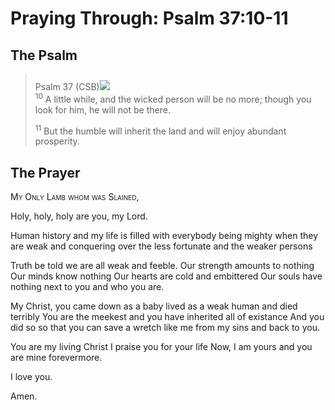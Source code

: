 # Praying Through: Psalm 37:10-11

## The Psalm

>Psalm 37 (CSB)<img class="intro-right" style="margin-top:10px" src="/images/art-paris-psalter.jpg">  
><sup>10</sup> A little while, and the wicked person will be no more; though you look for him, he will not be there. 
>
><sup>11</sup> But the humble will inherit the land and will enjoy abundant prosperity. 

## The Prayer

<div style="font-variant: small-caps;">
My Only Lamb whom was Slained,
</div>


Holy, holy, holy
  are you, my Lord.

Human history and my life
  is filled with everybody 
  being mighty when they are weak
  and conquering over the less fortunate
  and the weaker persons

Truth be told
  we are all weak and feeble.
  Our strength amounts to nothing
  Our minds know nothing
  Our hearts are cold and embittered
  Our souls have nothing
  next to you and who you are.

My Christ,
  you came down
  as a baby
  lived as a weak human
  and died terribly
  You are the meekest
  and you have inherited all of existance
  And you did so
  so that you can save a wretch like me
  from my sins and back to you.

You are my living Christ
  I praise you for your life
  Now, I am yours
  and you are mine forevermore.

I love you.

Amen.
